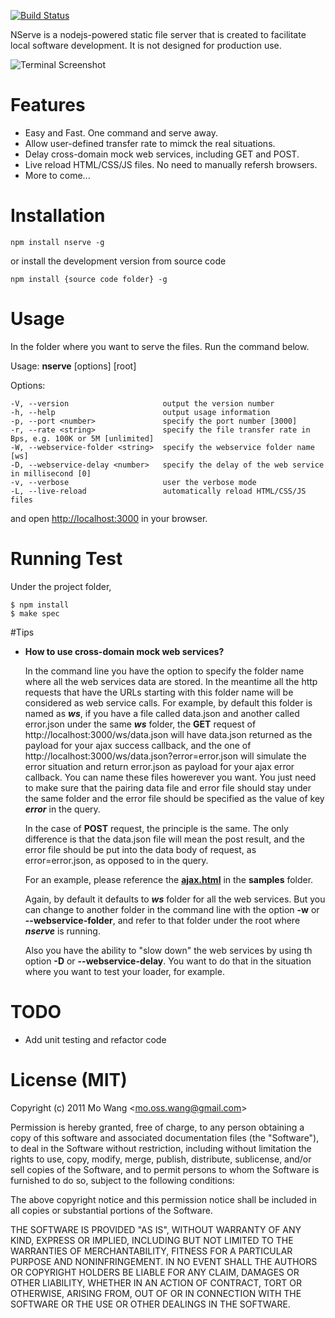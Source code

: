 [![Build Status](https://secure.travis-ci.org/marty-wang/NServe.png)](http://travis-ci.org/marty-wang/NServe)

NServe is a nodejs-powered static file server that is created to facilitate local software development. It is not designed for production use. 

![Terminal Screenshot](https://github.com/marty-wang/NServe/raw/master/screenshots/terminal.png)

# Features

* Easy and Fast. One command and serve away.
* Allow user-defined transfer rate to mimck the real situations.
* Delay cross-domain mock web services, including GET and POST.
* Live reload HTML/CSS/JS files. No need to manually refersh browsers.
* More to come...

# Installation

    npm install nserve -g

or install the development version from source code

    npm install {source code folder} -g

# Usage

In the folder where you want to serve the files. Run the command below. 

Usage: **nserve** [options] [root]

  Options:

    -V, --version                     output the version number
    -h, --help                        output usage information
    -p, --port <number>               specify the port number [3000]
    -r, --rate <string>               specify the file transfer rate in Bps, e.g. 100K or 5M [unlimited]
    -W, --webservice-folder <string>  specify the webservice folder name [ws]
    -D, --webservice-delay <number>   specify the delay of the web service in millisecond [0]
    -v, --verbose                     user the verbose mode
    -L, --live-reload                 automatically reload HTML/CSS/JS files

and open [http://localhost:3000](http://localhost:3000) in your browser.

# Running Test

Under the project folder,

    $ npm install
    $ make spec

#Tips

* **How to use cross-domain mock web services?**

    In the command line you have the option to specify the folder name where all the web services data are stored. In the meantime all the http requests that have the URLs starting with this folder name will be considered as web service calls. For example, by default this folder is named as ***ws***, if you have a file called data.json and another called error.json under the same ***ws*** folder, the **GET** request of http://localhost:3000/ws/data.json will have data.json returned as the payload for your ajax success callback, and the one of http://localhost:3000/ws/data.json?error=error.json will simulate the error situation and return error.json as payload for your ajax error callback. You can name these files howerever you want. You just need to make sure that the pairing data file and error file should stay under the same folder and the error file should be specified as the value of key ***error*** in the query.

    In the case of **POST** request, the principle is the same. The only difference is that the data.json file will mean the post result, and the error file should be put into the data body of request, as error=error.json, as opposed to in the query.

    For an example, please reference the [**ajax.html**](https://github.com/marty-wang/NServe/blob/master/samples/ajax.html) in the **samples** folder.

    Again, by default it defaults to ***ws*** folder for all the web services. But you can change to another folder in the command line with the option **-w** or **--webservice-folder**, and refer to that folder under the root where ***nserve*** is running.

    Also you have the ability to "slow down" the web services by using th option **-D** or **--webservice-delay**. You want to do that in the situation where you want to test your loader, for example.

# TODO

* Add unit testing and refactor code

# License (MIT)

Copyright (c) 2011 Mo Wang <<mo.oss.wang@gmail.com>>

Permission is hereby granted, free of charge, to any person obtaining a copy of this software and associated documentation files (the "Software"), to deal in the Software without restriction, including without limitation the rights to use, copy, modify, merge, publish, distribute, sublicense, and/or sell copies of the Software, and to permit persons to whom the Software is furnished to do so, subject to the following conditions:

The above copyright notice and this permission notice shall be included in all copies or substantial portions of the Software.

THE SOFTWARE IS PROVIDED "AS IS", WITHOUT WARRANTY OF ANY KIND, EXPRESS OR IMPLIED, INCLUDING BUT NOT LIMITED TO THE WARRANTIES OF MERCHANTABILITY, FITNESS FOR A PARTICULAR PURPOSE AND NONINFRINGEMENT. IN NO EVENT SHALL THE AUTHORS OR COPYRIGHT HOLDERS BE LIABLE FOR ANY CLAIM, DAMAGES OR OTHER LIABILITY, WHETHER IN AN ACTION OF CONTRACT, TORT OR OTHERWISE, ARISING FROM, OUT OF OR IN CONNECTION WITH THE SOFTWARE OR THE USE OR OTHER DEALINGS IN THE SOFTWARE.